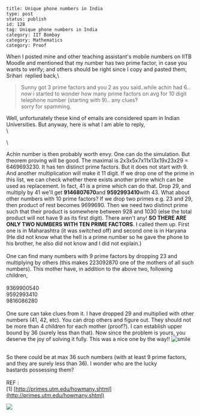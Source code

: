 ~~~~ 
title: Unique phone numbers in India
type: post
status: publish
id: 128
tag: Unique phone numbers in India
category: IIT Bombay
category: Mathematics
category: Proof
~~~~

When I posted mine and other teaching assistant's mobile numbers on IITB
Moodle and mentioned that my number has two prime factor, in case you
wants to verify; and others should be right since I copy and pasted
them, Srihari  replied back,\

> Sunny got 3 prime factors and you 2 as you said..while achin had 6..\
> now i started to wonder how many prime factors on avg for 10 digit
> telephone number (starting with 9).. any clues?\
> sorry for spamming.

Well, unfortunately these kind of emails are considered spam in Indian
Universities. But anyway, here is what I am able to reply,\
\

\

Achin number is then probably worth envy. One can do the simulation. But
theorem proving will be good. The maximal is 2x3x5x7x11x13x19x23x29 =
6469693230. It has ten distinct prime factors. But it does not start
with 9. And another multiplication will make it 11 digit. If we drop one
of the prime in this list, we can check whether there exists another
prime which can be used as replacement. In fact, 41 is a prime which can
do that. Drop 29, and multiply by 41 we'll get **9146807670**and
**9592993410**with 43. What about other numbers with 10 prime factors?
If we drop two primes e.g. 23 and 29, then product of rest becomes
9699690. Then we need two distinct prime such that their product is
somewhere between 928 and 1030 (else the total product will not have 9
as its first digit). There aren't any! **SO THERE ARE ONLY TWO NUMBERS
WITH TEN PRIME FACTORS**. I called them up. First one is in Maharashtra
(it was switched off) and second one is in Haryana (He did not know what
the hell is a prime number so he gave the phone to his brother, he also
did not know and I did not explain.)\
\
One can find many numbers with 9 prime factors by dropping 23 and
multiplying by others (this makes 223092870 one of the mothers of all
such numbers). This mother have, in addition to the above two, following
children,\
\
9369900540\
9592993410\
9816086280\
\
One sure can take clues from it. I have dropped 29 and multiplied with
other numbers (41, 42, etc). You can drop others and figure out. They
should not be more than 4 children for each mother (proof?). I can
establish upper bound by 36 (surely less than that). Now since the
problem is yours, you deserve the joy of solving it fully. This was a
nice one by the
way!! ![smile](http://moodle.iitb.ac.in/pix/s/smiley.gif)

\
So there could be at max 36 such numbers (with at least 9 prime factors,
and they are surely less than 36). I wonder who are the lucky
bastards possessing them?\
\
REF :\
[1] [http://primes.utm.edu/howmany.shtml](http://primes.utm.edu/howmany.shtml)

![](https://blogger.googleusercontent.com/tracker/3794193585985230867-6662173775646772226?l=dilawarsays.blogspot.com)
